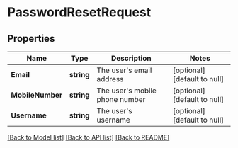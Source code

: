 # PasswordResetRequest

## Properties
Name | Type | Description | Notes
------------ | ------------- | ------------- | -------------
**Email** | **string** | The user&#39;s email address | [optional] [default to null]
**MobileNumber** | **string** | The user&#39;s mobile phone number | [optional] [default to null]
**Username** | **string** | The user&#39;s username | [optional] [default to null]

[[Back to Model list]](../README.md#documentation-for-models) [[Back to API list]](../README.md#documentation-for-api-endpoints) [[Back to README]](../README.md)


